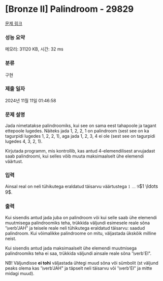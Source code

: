 # [Bronze II] Palindroom - 29829 

[문제 링크](https://www.acmicpc.net/problem/29829) 

### 성능 요약

메모리: 31120 KB, 시간: 32 ms

### 분류

구현

### 제출 일자

2024년 11월 11일 01:46:58

### 문제 설명

<p>Jada nimetatakse palindroomiks, kui see on sama eest tahapoole ja tagant ettepoole lugedes. Näiteks jada 1, 2, 2, 1 on palindroom (sest see on ka tagurpidi lugedes 1, 2, 2, 1), aga jada 1, 2, 3, 4 ei ole (sest see on tagurpidi lugedes 4, 3, 2, 1).</p>

<p>Kirjutada programm, mis kontrollib, kas antud 4-elemendilisest arvujadast saab palindroomi, kui selles võib muuta maksimaalselt ühe elemendi väärtust.</p>

### 입력 

 <p>Ainsal real on neli tühikutega eraldatud täisarvu väärtustega <mjx-container class="MathJax" jax="CHTML" style="font-size: 109%; position: relative;"><mjx-math class="MJX-TEX" aria-hidden="true"><mjx-mn class="mjx-n"><mjx-c class="mjx-c31"></mjx-c></mjx-mn><mjx-mo class="mjx-n" space="2"><mjx-c class="mjx-c2026"></mjx-c></mjx-mo><mjx-mn class="mjx-n" space="2"><mjx-c class="mjx-c39"></mjx-c></mjx-mn></mjx-math><mjx-assistive-mml unselectable="on" display="inline"><math xmlns="http://www.w3.org/1998/Math/MathML"><mn>1</mn><mo>…</mo><mn>9</mn></math></mjx-assistive-mml><span aria-hidden="true" class="no-mathjax mjx-copytext">$1 \ldots 9$</span></mjx-container>.</p>

### 출력 

 <p>Kui sisendis antud jada juba on palindroom või kui selle saab ühe elemendi muutmisega palindroomiks teha, trükkida väljundi esimesele reale sõna '\verb'JAH" ja teisele reale neli tühikutega eraldatud täisarvu: saadud palindroom. Kui võimalikke palindroome on mitu, väljastada ükskõik milline neist.</p>

<p>Kui sisendis antud jada maksimaalselt ühe elemendi muutmisega palindroomiks teha ei saa, trükkida väljundi ainsale reale sõna '\verb'EI".</p>

<p>NB! Väljundisse <strong>ei tohi</strong> väljastada ühtegi muud sõna või sümbolit (st väljund peaks olema kas '\verb'JAH" ja täpselt neli täisarvu või '\verb'EI" ja mitte midagi muud).</p>

